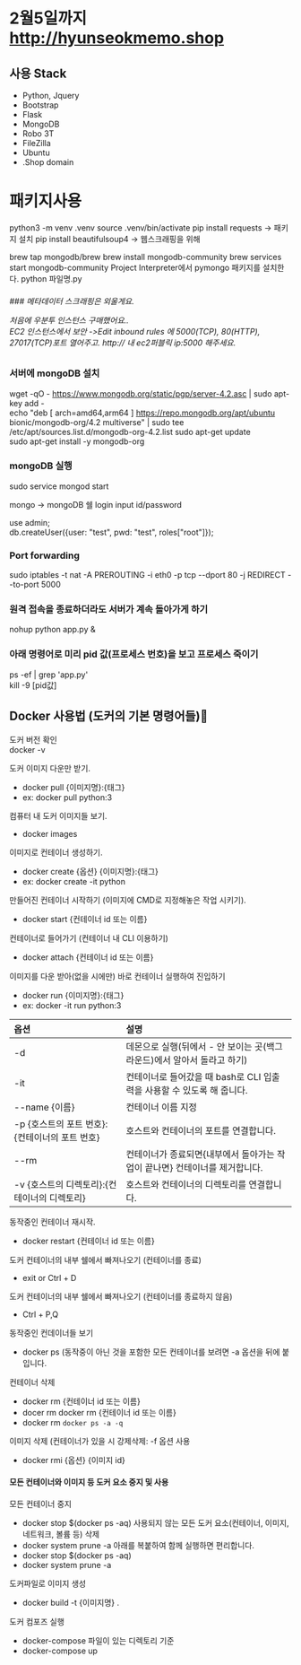 # 2월5일까지 http://hyunseokmemo.shop  

## 사용 Stack
- Python, Jquery
- Bootstrap
- Flask
- MongoDB
- Robo 3T
- FileZilla
- Ubuntu
- .Shop domain

# 패키지사용

python3 -m venv .venv
source .venv/bin/activate
pip install requests  -> 패키지 설치
pip install beautifulsoup4 -> 웹스크래핑을 위해

brew tap mongodb/brew
brew install mongodb-community
brew services start mongodb-community
Project Interpreter에서 pymongo 패키지를 설치한다.
python 파일명.py

<h6 기본적으로 Flask 서버를 만들 때는 항상 프로젝트 폴더 안에 static, templates 폴더와 app.py를 만들고 시작합시다 >
### 메타데이터 스크래핑은 외울게요.

처음에 우분투 인스턴스 구매했어요..  
EC2 인스턴스에서 보안 ->Edit inbound rules 에 5000(TCP), 80(HTTP), 27017(TCP)포트 열어주고. 
http:// 내 ec2퍼블릭 ip:5000 해주세요. 

### 서버에 mongoDB 설치

wget -qO - https://www.mongodb.org/static/pgp/server-4.2.asc | sudo apt-key add -  
echo "deb [ arch=amd64,arm64 ] https://repo.mongodb.org/apt/ubuntu bionic/mongodb-org/4.2 multiverse" | sudo tee /etc/apt/sources.list.d/mongodb-org-4.2.list
sudo apt-get update  
sudo apt-get install -y mongodb-org

### mongoDB 실행
sudo service mongod start

mongo     -> mongoDB 쉘 login 
input id/password  

use admin;  
db.createUser({user: "test", pwd: "test", roles["root"]});  

### Port forwarding
sudo iptables -t nat -A PREROUTING -i eth0 -p tcp --dport 80 -j REDIRECT --to-port 5000

### 원격 접속을 종료하더라도 서버가 계속 돌아가게 하기  
nohup python app.py &  

### 아래 명령어로 미리 pid 값(프로세스 번호)을 보고 프로세스 죽이기
ps -ef | grep 'app.py'  
kill -9 [pid값]

## Docker 사용법 (도커의 기본 명령어들):whale:

도커 버전 확인  
docker -v

도커 이미지 다운만 받기. 
- docker pull {이미지명}:{태그}
- ex: docker pull python:3

컴퓨터 내 도커 이미지들 보기. 
- docker images

이미지로 컨테이너 생성하기. 
- docker create {옵션} {이미지명}:{태그}
- ex: docker create -it python

만들어진 컨테이너 시작하기 (이미지에 CMD로 지정해놓은 작업 시키기). 
- docker start {컨테이너 id 또는 이름}

컨테이너로 들어가기 (컨테이너 내 CLI 이용하기)
- docker attach {컨테이너 id 또는 이름}

이미지를 다운 받아(없을 시에만) 바로 컨테이너 실행하여 진입하기
- docker run {이미지명}:{태그}
- ex: docker -it run python:3

|옵션|설명|
|:---|:---|
|-d|데몬으로 실행(뒤에서 - 안 보이는 곳(백그라운드)에서 알아서 돌라고 하기)|
|-it|컨테이너로 들어갔을 때 bash로 CLI 입출력을 사용할 수 있도록 해 줍니다.|
|--name {이름}|컨테이너 이름 지정|
|-p {호스트의 포트 번호}:{컨테이너의 포트 번호}|호스트와 컨테이너의 포트를 연결합니다.|
|--rm|컨테이너가 종료되면{내부에서 돌아가는 작업이 끝나면} 컨테이너를 제거합니다.|
|-v {호스트의 디렉토리}:{컨테이너의 디렉토리}|호스트와 컨테이너의 디렉토리를 연결합니다.|

동작중인 컨테이너 재시작. 
- docker restart {컨테이너 id 또는 이름}

도커 컨테이너의 내부 쉘에서 빠져나오기 (컨테이너를 종료)
- exit or Ctrl + D

도커 컨테이너의 내부 쉘에서 빠져나오기 (컨테이너를 종료하지 않음)
- Ctrl + P,Q

동작중인 컨데이너들 보기
- docker ps (동작중이 아닌 것을 포함한 모든 컨테이너를 보려면 -a 옵션을 뒤에 붙입니다.

컨테이너 삭제
- docker rm {컨테이너 id 또는 이름}
- docer rm docker rm {컨테이너 id 또는 이름}
- docker rm `docker ps -a -q`

이미지 삭제 (컨테이너가 있을 시 강제삭제: -f 옵션 사용
- docker rmi {옵션} {이미지 id} 

#### 모든 컨테이너와 이미지 등 도커 요소 중지 및 사용
모든 컨테이너 중지
- docker stop $(docker ps -aq)
사용되지 않는 모든 도커 요소(컨테이너, 이미지, 네트워크, 볼륨 등) 삭제
- docker system prune -a
아래를 복붙하여 함께 실행하면 편리합니다.
- docker stop $(docker ps -aq)
- docker system prune -a

도커파일로 이미지 생성
- docker build -t {이미지명} .

도커 컴포즈 실행
- docker-compose 파일이 있는 디렉토리 기준
- docker-compose up
